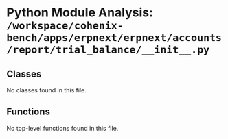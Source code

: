 # Python Module Analysis: `/workspace/cohenix-bench/apps/erpnext/erpnext/accounts/report/trial_balance/__init__.py`

## Classes

No classes found in this file.


## Functions

No top-level functions found in this file.
